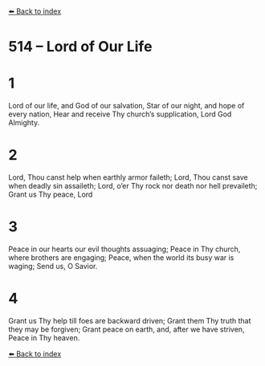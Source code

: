 [⬅️ Back to index](../README.md)

# 514 – Lord of Our Life


# 1
Lord of our life, and God of our salvation,
Star of our night, and hope of every nation,
Hear and receive Thy church’s supplication,
Lord God Almighty.

# 2
Lord, Thou canst help when earthly armor faileth;
Lord, Thou canst save when deadly sin assaileth;
Lord, o’er Thy rock nor death nor hell prevaileth;
Grant us Thy peace, Lord

# 3
Peace in our hearts our evil thoughts assuaging;
Peace in Thy church, where brothers are engaging;
Peace, when the world its busy war is waging;
Send us, O Savior.

# 4
Grant us Thy help till foes are backward driven;
Grant them Thy truth that they may be forgiven;
Grant peace on earth, and, after we have striven,
Peace in Thy heaven.

[⬅️ Back to index](../README.md)
